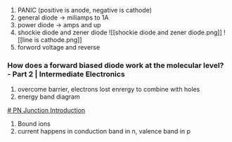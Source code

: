 1. PANIC (positive is anode, negative is cathode)
2. general diode -> miliamps to 1A
3. power diode -> amps and up
4. shockie diode and zener diode
![[shockie diode and zener diode.png]]
![[line is cathode.png]]
5. forword voltage and reverse 

### How does a forward biased diode work at the molecular level? - Part 2 | Intermediate Electronics
1. overcome barrier, electrons lost enrergy to combine with holes
2. energy band diagram

[# PN Junction Introduction](https://www.youtube.com/watch?v=BHA4teZmwT0)
1. Bound ions
2. current happens in conduction band in n, valence band in p
